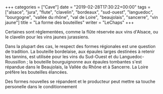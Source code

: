 +++
categories = ["Cave"]
date = "2019-02-28T17:30:22+00:00"
tags = ["alsace", "jura", "flute", "clavelin", "bordeaux", "sud-ouest", "languedoc", "bourgogne", "vallée du rhône", "val de Loire", "beaujolais", "sancerre", "vin jaune"]
title = "La forme des bouteilles"
writer = "LeChaps"
+++

Certaines sont réglementées, comme la flûte réservée aux vins d'Alsace, ou le clavelin pour les vins jaunes jurassiens.  

Dans la plupart des cas, le respect des formes régionales est une question de tradition. La bouteille bordelaise, aux épaules larges destinées à retenir les tannins, est utilisée pour les vins du Sud-Ouest et du Languedoc-Roussillon ; la bouteille bourguignonne aux épaules tombantes s'est répandue dans le Beaujolais, la Vallée du Rhône et à Sancerre. La Loire préfère les bouteilles élancées.  

Des formes nouvelles se répandent et le producteur peut mettre sa touche personelle dans le conditionnement